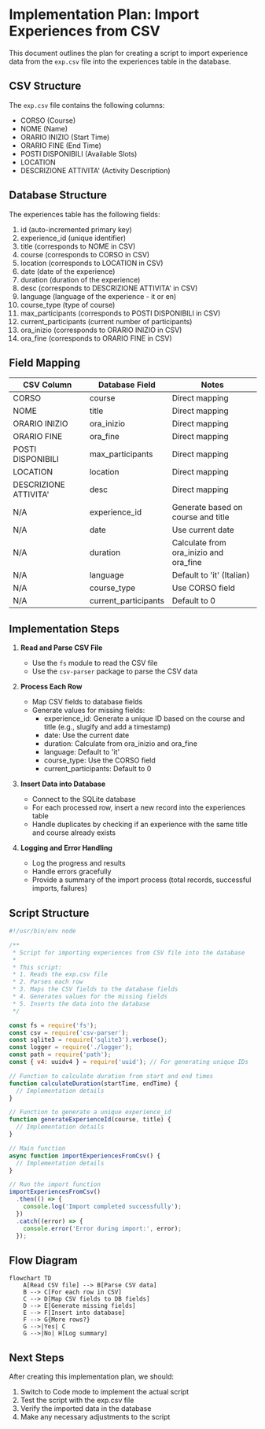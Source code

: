 # Implementation Plan: Import Experiences from CSV

This document outlines the plan for creating a script to import experience data from the `exp.csv` file into the experiences table in the database.

## CSV Structure

The `exp.csv` file contains the following columns:
- CORSO (Course)
- NOME (Name)
- ORARIO INIZIO (Start Time)
- ORARIO FINE (End Time)
- POSTI DISPONIBILI (Available Slots)
- LOCATION
- DESCRIZIONE ATTIVITA' (Activity Description)

## Database Structure

The experiences table has the following fields:
1. id (auto-incremented primary key)
2. experience_id (unique identifier)
3. title (corresponds to NOME in CSV)
4. course (corresponds to CORSO in CSV)
5. location (corresponds to LOCATION in CSV)
6. date (date of the experience)
7. duration (duration of the experience)
8. desc (corresponds to DESCRIZIONE ATTIVITA' in CSV)
9. language (language of the experience - it or en)
10. course_type (type of course)
11. max_participants (corresponds to POSTI DISPONIBILI in CSV)
12. current_participants (current number of participants)
13. ora_inizio (corresponds to ORARIO INIZIO in CSV)
14. ora_fine (corresponds to ORARIO FINE in CSV)

## Field Mapping

| CSV Column | Database Field | Notes |
|------------|----------------|-------|
| CORSO | course | Direct mapping |
| NOME | title | Direct mapping |
| ORARIO INIZIO | ora_inizio | Direct mapping |
| ORARIO FINE | ora_fine | Direct mapping |
| POSTI DISPONIBILI | max_participants | Direct mapping |
| LOCATION | location | Direct mapping |
| DESCRIZIONE ATTIVITA' | desc | Direct mapping |
| N/A | experience_id | Generate based on course and title |
| N/A | date | Use current date |
| N/A | duration | Calculate from ora_inizio and ora_fine |
| N/A | language | Default to 'it' (Italian) |
| N/A | course_type | Use CORSO field |
| N/A | current_participants | Default to 0 |

## Implementation Steps

1. **Read and Parse CSV File**
   - Use the `fs` module to read the CSV file
   - Use the `csv-parser` package to parse the CSV data

2. **Process Each Row**
   - Map CSV fields to database fields
   - Generate values for missing fields:
     - experience_id: Generate a unique ID based on the course and title (e.g., slugify and add a timestamp)
     - date: Use the current date
     - duration: Calculate from ora_inizio and ora_fine
     - language: Default to 'it'
     - course_type: Use the CORSO field
     - current_participants: Default to 0

3. **Insert Data into Database**
   - Connect to the SQLite database
   - For each processed row, insert a new record into the experiences table
   - Handle duplicates by checking if an experience with the same title and course already exists

4. **Logging and Error Handling**
   - Log the progress and results
   - Handle errors gracefully
   - Provide a summary of the import process (total records, successful imports, failures)

## Script Structure

```javascript
#!/usr/bin/env node

/**
 * Script for importing experiences from CSV file into the database
 * 
 * This script:
 * 1. Reads the exp.csv file
 * 2. Parses each row
 * 3. Maps the CSV fields to the database fields
 * 4. Generates values for the missing fields
 * 5. Inserts the data into the database
 */

const fs = require('fs');
const csv = require('csv-parser');
const sqlite3 = require('sqlite3').verbose();
const logger = require('./logger');
const path = require('path');
const { v4: uuidv4 } = require('uuid'); // For generating unique IDs

// Function to calculate duration from start and end times
function calculateDuration(startTime, endTime) {
  // Implementation details
}

// Function to generate a unique experience_id
function generateExperienceId(course, title) {
  // Implementation details
}

// Main function
async function importExperiencesFromCsv() {
  // Implementation details
}

// Run the import function
importExperiencesFromCsv()
  .then(() => {
    console.log('Import completed successfully');
  })
  .catch((error) => {
    console.error('Error during import:', error);
  });
```

## Flow Diagram

```mermaid
flowchart TD
    A[Read CSV file] --> B[Parse CSV data]
    B --> C[For each row in CSV]
    C --> D[Map CSV fields to DB fields]
    D --> E[Generate missing fields]
    E --> F[Insert into database]
    F --> G{More rows?}
    G -->|Yes| C
    G -->|No| H[Log summary]
```

## Next Steps

After creating this implementation plan, we should:

1. Switch to Code mode to implement the actual script
2. Test the script with the exp.csv file
3. Verify the imported data in the database
4. Make any necessary adjustments to the script